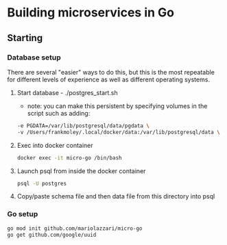 # Building microservices in Go

## Starting

### Database setup

There are several "easier" ways to do this, but this is the most repeatable for different levels of experience as well as different operating systems.

1. Start database - ./postgres_start.sh
   - note: you can make this persistent by specifying volumes in the script such as adding:
   ```sh
   -e PGDATA=/var/lib/postgresql/data/pgdata \
   -v /Users/frankmoley/.local/docker/data:/var/lib/postgresql/data \
   ```
   
2. Exec into docker container
   ```sh
   docker exec -it micro-go /bin/bash
   ```

3. Launch psql from inside the docker container
   ```sh
   psql -U postgres
   ```

4. Copy/paste schema file and then data file from this directory into psql

### Go setup

```sh
go mod init github.com/mariolazzari/micro-go
go get github.com/google/uuid
```
